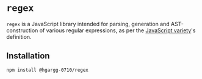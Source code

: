 # `regex`

`regex` is a JavaScript library intended for parsing, generation and AST-construction of
various regular expressions, as per the [JavaScript variety](https://developer.mozilla.org/en-US/docs/Web/JavaScript/Guide/Regular_expressions)'s definition.

## Installation

```
npm install @hgargg-0710/regex
```
